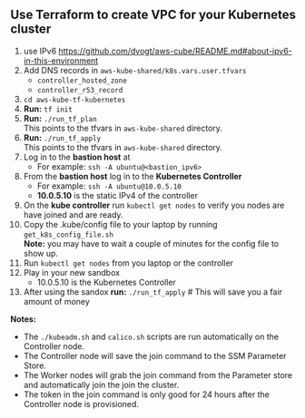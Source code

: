 
## Use Terraform to create VPC for your Kubernetes cluster

1. use IPv6 https://github.com/dvogt/aws-cube/README.md#about-ipv6-in-this-environment
1. Add DNS records in `aws-kube-shared/k8s.vars.user.tfvars`
   * ```controller_hosted_zone```
   * ```controller_r53_record```
1. `cd aws-kube-tf-kubernetes`
1. **Run:** `tf init`
1. **Run:** `./run_tf_plan`
   <br/>This points to the tfvars in `aws-kube-shared` directory.
1. **Run:** `./run_tf_apply`
   <br/>This points to the tfvars in `aws-kube-shared` directory.
1. Log in to the **bastion host** at
	* For example: `ssh -A ubuntu@<bastion_ipv6>`
1. From the **bastion host** log in to the **Kubernetes Controller**
    * For example: `ssh -A ubuntu@10.0.5.10`
    * **10.0.5.10** is the static IPv4 of the controller
1. On the **kube controller** run `kubectl get nodes` to verify you nodes are have joined and are ready.
1. Copy the .kube/config file to your laptop by running
   <br/>```get_k8s_config_file.sh```
   <br/>**Note:** you may have to wait a couple of minutes for the config file to show up.
1. Run ```kubectl get nodes``` from you laptop or the controller
1. Play in your new sandbox
   * 10.0.5.10 is the Kubernetes Controller
1. After using the sandox **run:** `./run_tf_apply` # This will save you a fair amount of money

**Notes:**

* The `./kubeadm.sh` and `calico.sh` scripts are run automatically on the Controller node. 
* The Controller node will save the join command to the SSM Parameter Store.
* The Worker nodes will grab the join command from the Parameter store and automatically join the join the cluster. 
* The token in the join command is only good for 24 hours after the Controller node is provisioned.   